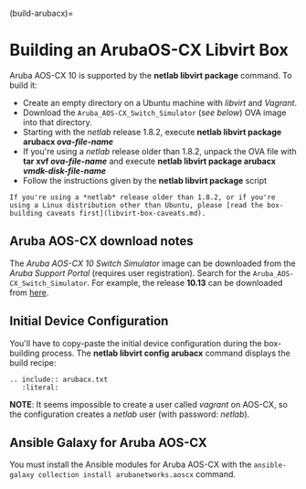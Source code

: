 (build-arubacx)=
# Building an ArubaOS-CX Libvirt Box

Aruba AOS-CX 10 is supported by the **netlab libvirt package** command. To build it:

* Create an empty directory on a Ubuntu machine with *libvirt* and *Vagrant*.
* Download the `Aruba_AOS-CX_Switch_Simulator` (*see below*) OVA image into that directory.
* Starting with the *netlab* release 1.8.2, execute **netlab libvirt package arubacx _ova-file-name_**
* If you're using a *netlab* release older than 1.8.2, unpack the OVA file with **tar xvf _ova-file-name_** and execute **netlab libvirt package arubacx _vmdk-disk-file-name_**
* Follow the instructions given by the **netlab libvirt package** script

```{warning}
If you're using a *‌netlab* release older than 1.8.2, or if you're using a Linux distribution other than Ubuntu, please [read the box-building caveats first](libvirt-box-caveats.md).
```

## Aruba AOS-CX download notes

The *Aruba AOS-CX 10 Switch Simulator* image can be downloaded from the *Aruba Support Portal* (requires user registration). Search for the `Aruba_AOS-CX_Switch_Simulator`. For example, the release **10.13** can be downloaded from [here](https://networkingsupport.hpe.com/downloads/software/RmlsZToyOGE0NDJmYS1jMDgxLTExZWUtYmJjMi01ZmNmNDVkNDc4NDk%3D).

## Initial Device Configuration

You'll have to copy-paste the initial device configuration during the box-building process. The **netlab libvirt config arubacx** command displays the build recipe:

```{eval-rst}
.. include:: arubacx.txt
   :literal:
```

**NOTE**: It seems impossible to create a user called *vagrant* on AOS-CX, so the configuration creates a *netlab* user (with password: *netlab*).

## Ansible Galaxy for Aruba AOS-CX

You must install the Ansible modules for Aruba AOS-CX with the  `ansible-galaxy collection install arubanetworks.aoscx` command.
